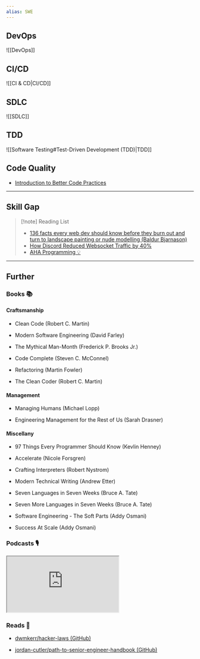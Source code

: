 ```yaml
---
alias: SWE
---
```


## DevOps

![[DevOps]]

## CI/CD

![[CI & CD|CI/CD]]

## SDLC

![[SDLC]]

## TDD

![[Software Testing#Test-Driven Development (TDD)|TDD]]

## Code Quality

- [Introduction to Better Code Practices](https://peacockindia.mintlify.app/introduction)

---

## Skill Gap

> [!note] Reading List
> - [136 facts every web dev should know before they burn out and turn to landscape painting or nude modelling (Baldur Bjarnason)](https://www.baldurbjarnason.com/2021/100-things-every-web-developer-should-know/)
> - [How Discord Reduced Websocket Traffic by 40%](https://discord.com/blog/how-discord-reduced-websocket-traffic-by-40-percent)
> - [AHA Programming 💡](https://kentcdodds.com/blog/aha-programming)

---
## Further

### Books 📚

#### Craftsmanship

- Clean Code (Robert C. Martin)

- Modern Software Engineering (David Farley)

- The Mythical Man-Month (Frederick P. Brooks Jr.)

- Code Complete (Steven C. McConnel)

- Refactoring (Martin Fowler)

- The Clean Coder (Robert C. Martin)

#### Management

- Managing Humans (Michael Lopp)

- Engineering Management for the Rest of Us (Sarah Drasner)

#### Miscellany

- 97 Things Every Programmer Should Know (Kevlin Henney)

- Accelerate (Nicole Forsgren)

- Crafting Interpreters (Robert Nystrom)

- Modern Technical Writing (Andrew Etter)

- Seven Languages in Seven Weeks (Bruce A. Tate)

- Seven More Languages in Seven Weeks (Bruce A. Tate)

- Software Engineering - The Soft Parts (Addy Osmani)

- Success At Scale (Addy Osmani)

### Podcasts 🎙

<iframe src='https://podverse.fm/embed/player?episodeId=CIW8GYmDGM' title='Podverse Embed Player' class='pv-embed-player'>Syntax - How to Get Better at Debugging</iframe>

### Reads 📄

- [dwmkerr/hacker-laws (GitHub)](https://github.com/dwmkerr/hacker-laws#readme)

- [jordan-cutler/path-to-senior-engineer-handbook (GitHub)](https://github.com/jordan-cutler/path-to-senior-engineer-handbook)
